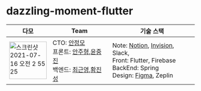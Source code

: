 # dazzling-moment-flutter

|다모|Team|기술 스택|
|-|---|---|
|<img width="100" alt="스크린샷 2021-07-16 오전 2 55 25" src="https://user-images.githubusercontent.com/74492426/132286877-859e46ae-af20-4b92-ba7c-a9ec96ab8cdc.jpeg">|CTO: [안정모](https://github.com/holicAZ) <br>프론트: [안주형](https://github.com/dkswnkk),[윤중진](https://github.com/kariskan) <br>백엔드: [최근영](https://github.com/choigy1001),[황진성](https://github.com/JinseongHwang)|Note: [Notion](https://www.notion.so/jinseong-dev/4e45441bfab34af68d60dfe9f294e1dc), [Invision](https://damo.invisionapp.com/freehand/Damo-1QSx1PyLN), Slack,<br> Front: Flutter, Firebase <br> BackEnd: Spring<br> Design: [Figma](https://www.figma.com/file/Wl1qr9hlj19f5iMDAKOITf/%EB%8B%A4%EB%AA%A8_%EC%A0%84%EC%B2%B4%ED%8E%98%EC%9D%B4%EC%A7%80), Zeplin|
  
